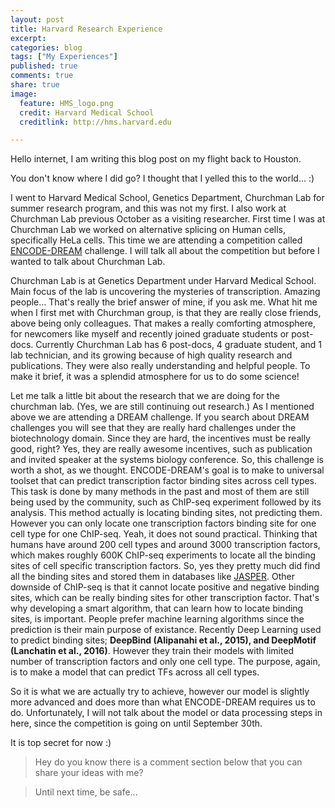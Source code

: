 ```yaml
---
layout: post
title: Harvard Research Experience
excerpt:
categories: blog
tags: ["My Experiences"]
published: true
comments: true
share: true
image:
  feature: HMS_logo.png
  credit: Harvard Medical School
  creditlink: http://hms.harvard.edu

---
```


Hello internet, I am writing this blog post on my flight back to Houston.

You don't know where I did go? I thought that I yelled this to the world... :)

I went to Harvard Medical School, Genetics Department, Churchman Lab for summer research program, and this was not my first. I also work at Churchman Lab previous October as a visiting researcher. First time I was at Churchman Lab we worked on alternative splicing on Human cells, specifically HeLa cells. This time we are attending a competition called [ENCODE-DREAM](https://www.synapse.org/#!Synapse:syn6131484) challenge. I will talk all about the competition but before I wanted to talk about Churchman Lab.

Churchman Lab is at Genetics Department under Harvard Medical School. Main focus of the lab is uncovering the mysteries of transcription. Amazing people... That's really the brief answer of mine, if you ask me. What hit me when I first met with Churchman group, is that they are really close friends, above being only colleagues. That makes a really comforting atmosphere, for newcomers like myself and recently joined graduate students or post-docs. Currently Churchman Lab has 6 post-docs, 4 graduate student, and 1 lab technician, and its growing because of high quality research and publications. They were also really understanding and helpful people. To make it brief, it was a splendid atmosphere for us to do some science!

Let me talk a little bit about the research that we are doing for the churchman lab. (Yes, we are still continuing out research.) As I mentioned above we are attending a DREAM challenge. If you search about DREAM challenges you will see that they are really hard challenges under the biotechnology domain. Since they are hard, the incentives must be really good, right? Yes, they are really awesome incentives, such as publication and invited speaker at the systems biology conference. So, this challenge is worth a shot, as we thought. ENCODE-DREAM's goal is to make to universal toolset that can predict transcription factor binding sites across cell types. This task is done by many methods in the past and most of them are still being used by the community, such as ChIP-seq experiment followed by its analysis. This method actually is locating binding sites, not predicting them. However you can only locate one transcription factors binding site for one cell type for one ChIP-seq. Yeah, it does not sound practical. Thinking that humans have around 200 cell types and around 3000 transcription factors, which makes roughly 600K ChIP-seq experiments to locate all the binding sites of cell specific transcription factors. So, yes they pretty much did find all the binding sites and stored them in databases like [JASPER](http://jaspar.genereg.net). Other downside of ChIP-seq is that it cannot locate positive and negative binding sites, which can be really binding sites for other transcription factor. That's why developing a smart algorithm, that can learn how to locate binding sites, is important. People prefer machine learning algorithms since the prediction is their main purpose of existance. Recently Deep Learning used to predict binding sites; __DeepBind (Alipanahi et al., 2015), and DeepMotif (Lanchatin et al., 2016)__.  However they train their models with limited number of transcription factors and only one cell type. The purpose, again, is to make a model that can predict TFs across all cell types.

So it is what we are actually try to achieve, however our model is slightly more advanced and does more than what ENCODE-DREAM requires us to do. Unfortunately, I will not talk about the model or data processing steps in here, since the competition is going on until September 30th.

It is top secret for now :)

> Hey do you know there is a comment section below that you can share your ideas with me?

> Until next time, be safe...
